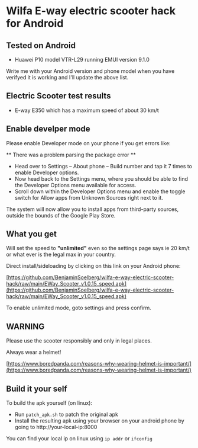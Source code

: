 # Wilfa E-way electric scooter hack for Android

## Tested on Android
* Huawei P10 model VTR-L29 running EMUI version 9.1.0

Write me with your Android version and phone model when you have verifyed it is working and I'll update the above list.

## Electric Scooter test results

* E-way E350 which has a maximum speed of about 30 km/t

## Enable develper mode

Please enable Developer mode on your phone if you get errors like:

** There was a problem parsing the package error **

* Head over to Settings – About phone – Build number and tap it 7 times to enable Developer options. 
* Now head back to the Settings menu, where you should be able to find the Developer Options menu available for access.
* Scroll down within the Developer Options menu and enable the toggle switch for Allow apps from Unknown Sources right next to it.

The system will now allow you to install apps from third-party sources, outside the bounds of the Google Play Store.

## What you get

Will set the speed to **"unlimited"** even so the settings page says ie 20 km/t or what ever is the legal max in your country.

Direct install/sideloading by clicking on this link on your Android phone: 

[https://github.com/BenjaminSoelberg/wilfa-e-way-electric-scooter-hack/raw/main/EWay_Scooter_v1.0.15_speed.apk](https://github.com/BenjaminSoelberg/wilfa-e-way-electric-scooter-hack/raw/main/EWay_Scooter_v1.0.15_speed.apk)

To enable unlimited mode, goto settings and press confirm.

## WARNING

Please use the scooter responsibly and only in legal places.

Always wear a helmet!

[https://www.boredpanda.com/reasons-why-wearing-helmet-is-important/](https://www.boredpanda.com/reasons-why-wearing-helmet-is-important/)

## Build it your self

To build the apk yourself (on linux):

* Run ```patch_apk.sh``` to patch the original apk
* Install the resulting apk using your browser on your android phone by going to http://your-local-ip:8000

You can find your local ip on linux using ```ip addr``` or ```ifconfig```
